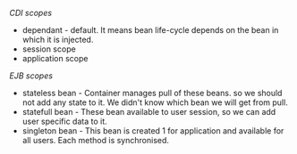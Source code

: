 *CDI scopes*
- dependant - default. It means bean life-cycle depends on the bean in which it is injected.
- session scope
- application scope 

*EJB scopes*
- stateless bean - Container manages pull of these beans. so we should not add any state to it. We didn't know which bean we will get from pull.
- statefull bean - These bean available to user session, so we can add user specific data to it.
- singleton bean - This bean is created 1  for application and available for all users. Each method is synchronised.

